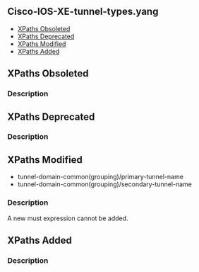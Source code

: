 ## Cisco-IOS-XE-tunnel-types.yang


- [XPaths Obsoleted](#xpaths-obsoleted)
- [XPaths Deprecated](#xpaths-deprecated)
- [XPaths Modified](#xpaths-modified)
- [XPaths Added](#xpaths-added)

## XPaths Obsoleted

### Description

## XPaths Deprecated

### Description

## XPaths Modified

- tunnel-domain-common(grouping)/primary-tunnel-name
- tunnel-domain-common(grouping)/secondary-tunnel-name

### Description

A new must expression cannot be added.

## XPaths Added

### Description
